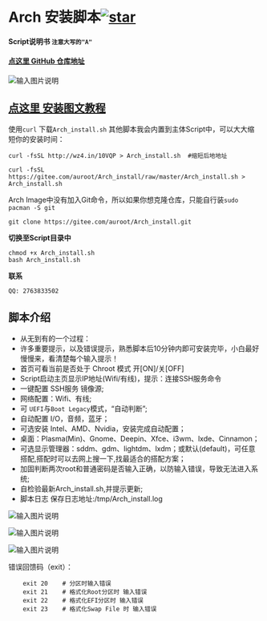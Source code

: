 # Arch 安装脚本<a href='https://gitee.com/auroot/Arch_install/stargazers'><img src='https://gitee.com/auroot/Arch_install/badge/star.svg?theme=dark' alt='star'></img></a>
#### Script说明书 `注意大写的"A"`
#### [**点这里 GitHub 仓库地址**](https://github.com/BaSierL/Arch_install)
![输入图片说明](https://images.gitee.com/uploads/images/2020/0312/101913_b0e6e9cf_5700645.jpeg "1 (2).jpg")

## [点这里 安装图文教程](https://blog.csdn.net/weixin_42871436/article/details/105126833)


使用`curl` 下载`Arch_install.sh` 其他脚本我会内置到主体Script中，可以大大缩短你的安装时间：
```Shell
curl -fsSL http://wz4.in/10VQP > Arch_install.sh  #缩短后地地址
```
```Shell
curl -fsSL https://gitee.com/auroot/Arch_install/raw/master/Arch_install.sh > Arch_install.sh
```
Arch Image中没有加入Git命令，所以如果你想克隆仓库，只能自行装```sudo pacman -S git```
```Shell
git clone https://gitee.com/auroot/Arch_install.git
```
**切换至Script目录中**
```Shell
chmod +x Arch_install.sh
bash Arch_install.sh
```
**联系**
```
QQ: 2763833502
```
## 脚本介绍
- 从无到有的一个过程：
- 许多重要提示，以及错误提示，熟悉脚本后10分钟内即可安装完毕，小白最好慢慢来，看清楚每个输入提示！
- 首页可看当前是否处于 Chroot 模式 开[ON]/关[OFF]
- Script启动主页显示IP地址(Wifi/有线)，提示：连接SSH服务命令
- 一键配置 SSH服务 镜像源;
- 网络配置：Wifi、有线;
- 可 ```UEFI```与```Boot Legacy```模式，“自动判断”;
- 自动配置 I/O，音频，蓝牙；
- 可选安装 Intel、AMD、Nvidia，安装完成自动配置；
- 桌面：Plasma(Min)、Gnome、Deepin、Xfce、i3wm、lxde、Cinnamon；
- 可选显示管理器：sddm、gdm、lightdm、lxdm；或默认(default)，可任意搭配,搭配时可以去网上搜一下,找最适合的搭配方案；
- 加固判断两次root和普通密码是否输入正确，以防输入错误，导致无法进入系统;
- 自检验最新Arch_install.sh,并提示更新;
- 脚本日志 保存日志地址:/tmp/Arch_install.log


![输入图片说明](https://images.gitee.com/uploads/images/2020/0323/143132_e370a19e_5700645.jpeg)


![输入图片说明](https://images.gitee.com/uploads/images/2020/0323/143312_60a8d9f5_5700645.png)


![输入图片说明](https://images.gitee.com/uploads/images/2020/0323/143359_7279cc6a_5700645.png)


错误回馈码（exit）：
```
    exit 20    # 分区时输入错误
    exit 21    # 格式化Root分区时 输入错误 
    exit 22    # 格式化EFI分区时 输入错误 
    exit 23    # 格式化Swap File 时 输入错误 
```
